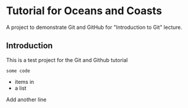 


# Tutorial for Oceans and Coasts

A project to demonstrate Git and GitHub for "Introduction to Git" lecture.

## Introduction

This is a test project for the Git and Github tutorial

```some code ```

- items in 
- a list


Add another line

